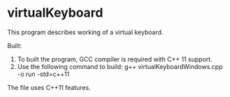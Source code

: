 # virtualKeyboard
This program describes working of a virtual keyboard.

Built: 
1. To built the program, GCC compiler is required with C++ 11 support.
2. Use the following command to build: g++ virtualKeyboardWindows.cpp -o run -std=c++11
       
The file uses C++11 features.
